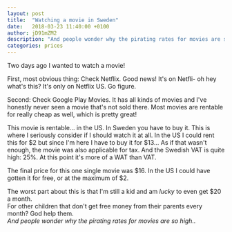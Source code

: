 ```yaml
---
layout: post
title:  "Watching a movie in Sweden"
date:   2018-03-23 11:40:00 +0100
author: jD91mZM2
description: "And people wonder why the pirating rates for movies are so high.."
categories: prices
---
```

Two days ago I wanted to watch a movie!

First, most obvious thing: Check Netflix.
Good news! It's on Netfli- oh hey what's this?
It's only on Netflix US. Go figure.

Second: Check Google Play Movies. It has all kinds of movies
and I've honestly never seen a movie that's not sold there.
Most movies are rentable for really cheap as well, which is pretty great!

This movie is rentable... in the US. In Sweden you have to buy it.
This is where I seriously consider if I should watch it at all.
In the US I could rent this for $2 but since I'm here I have to buy it for $13...
As if that wasn't enough, the movie was also applicable for tax.
And the Swedish VAT is quite high: 25%. At this point it's more of a WAT than VAT.

The final price for this one single movie was $16.
In the US I could have gotten it for free, or at the maximum of $2.

The worst part about this is that I'm still a kid and am *lucky* to even get $20 a month.  
For other children that don't get free money from their parents every month? God help them.  
*And people wonder why the pirating rates for movies are so high..*
